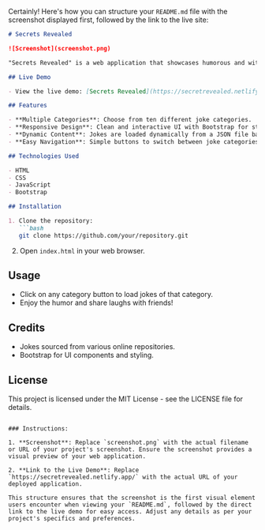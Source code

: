 Certainly! Here's how you can structure your `README.md` file with the screenshot displayed first, followed by the link to the live site:

```markdown
# Secrets Revealed

![Screenshot](screenshot.png)

"Secrets Revealed" is a web application that showcases humorous and witty jokes categorized into various themes. Users can choose from different joke categories such as engineers, law, health, funny situations, girlfriend jokes, days of the week, procrastination, cooking, and technology.

## Live Demo

- View the live demo: [Secrets Revealed](https://secretrevealed.netlify.app/)

## Features

- **Multiple Categories**: Choose from ten different joke categories.
- **Responsive Design**: Clean and interactive UI with Bootstrap for styling.
- **Dynamic Content**: Jokes are loaded dynamically from a JSON file based on the selected category.
- **Easy Navigation**: Simple buttons to switch between joke categories.

## Technologies Used

- HTML
- CSS
- JavaScript
- Bootstrap

## Installation

1. Clone the repository:
   ```bash
   git clone https://github.com/your/repository.git
   ```
2. Open `index.html` in your web browser.

## Usage

- Click on any category button to load jokes of that category.
- Enjoy the humor and share laughs with friends!

## Credits

- Jokes sourced from various online repositories.
- Bootstrap for UI components and styling.

## License

This project is licensed under the MIT License - see the LICENSE file for details.
```

### Instructions:

1. **Screenshot**: Replace `screenshot.png` with the actual filename or URL of your project's screenshot. Ensure the screenshot provides a visual preview of your web application.
   
2. **Link to the Live Demo**: Replace `https://secretrevealed.netlify.app/` with the actual URL of your deployed application.

This structure ensures that the screenshot is the first visual element users encounter when viewing your `README.md`, followed by the direct link to the live demo for easy access. Adjust any details as per your project's specifics and preferences.